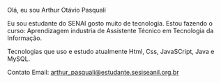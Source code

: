 Olá, eu sou Arthur Otávio Pasquali

Eu sou estudante do SENAI gosto muito de tecnologia.
Estou fazendo o curso: Aprendizagem industria de Assistente Técnico em Tecnologia da Informação.

Tecnologias que uso e estudo atualmente
Html, Css, JavaSCript, Java e MySQL.

Contato
Email: arthur_pasquali@estudante.sesiseanil.org.br
